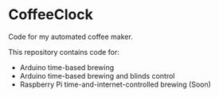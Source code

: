 CoffeeClock
===========

Code for my automated coffee maker.

This repository contains code for:
- Arduino time-based brewing
- Arduino time-based brewing and blinds control
- Raspberry Pi time-and-internet-controlled brewing (Soon)
